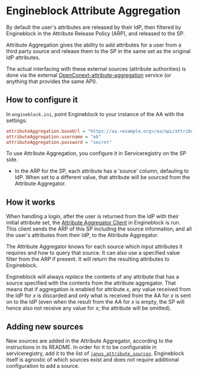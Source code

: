 # Engineblock Attribute Aggregation

By default the user's attributes are released by their IdP, then filtered
by Engineblock in the Attribute Release Policy (ARP), and released to the SP.

Attribute Aggregation gives the ability to add attributes for a user from
a third party source and release them to the SP in the same set as the
original IdP attributes.

The actual interfacing with these external sources (attribute authorities)
is done via the external
[OpenConext-attribute-aggregation](https://github.com/OpenConext/OpenConext-attribute-aggregation)
service (or anything that provides the same API).


## How to configure it

In `engineblock.ini`, point Engineblock to your instance of the
AA with the settings:
```ini
attributeAggregation.baseUrl = "https://aa.<example.org>/aa/api/attribute/aggregate"
attributeAggregation.username = "eb"
attributeAggregation.password = "secret"
```

To use Attribute Aggregation, you configure it in
Serviceregistry on the SP side.

* In the ARP for the SP, each attribute has a 'source'
column, defauling to IdP. When set to a different value,
that attribute will be sourced from the Attribute Aggregator.

## How it works

When handling a login, after the user is returned from the
IdP with their initial attribute set, the [Attribute
Aggregator Client](https://github.com/OpenConext/OpenConext-engineblock/blob/master/library/EngineBlock/Corto/Filter/Command/AttributeAggregator.php) in Engineblock is run. This client sends
the ARP of this SP including the source information, and
all the user's attributes from their IdP, to the Attribute
Aggregator.

The Attribute Aggregator knows for each source which
input attributes it requires and how to query that source.
It can also use a specified value filter from the ARP if present.
It will return the resulting attributes to Engineblock.

Engineblock will always _replace_ the contents of any
attribute that has a source specified with the contents
from the attribute aggregator. That means that if
aggregation is enabled for attribute _x_, any value
received from the IdP for _x_ is discarded and
only what is received from the AA for _x_ is sent on
to the IdP (even when the result from the AA for _x_
is empty, the SP will hence also not receive any value
for _x_; the attribute will be omitted).

## Adding new sources

New sources are added in the Attribute Aggregator,
according to the instructions in its README. In order
for it to be configurable in serviceregistry, add it
to the list of
[`janus_attribute_sources`](https://github.com/OpenConext/OpenConext-deploy/blob/2b6e5ef385ec41ceba58d271be049fb6a17b06ac/environments/docker/group_vars/docker.yml#L115-L116).
Engineblock itself is agnostic of which sources exist
and does not require additional configuration to add
a source.
